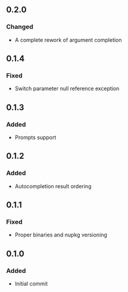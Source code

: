 ## 0.2.0
### Changed
- A complete rework of argument completion

## 0.1.4
### Fixed
- Switch parameter null reference exception

## 0.1.3
### Added
- Prompts support

## 0.1.2
### Added
- Autocompletion result ordering

## 0.1.1
### Fixed
- Proper binaries and nupkg versioning

## 0.1.0
### Added
- Initial commit